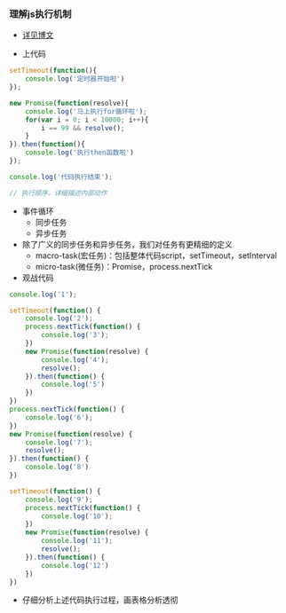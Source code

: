### 理解js执行机制
- [详见博文](https://juejin.im/post/59e85eebf265da430d571f89)

- 上代码
```js
setTimeout(function(){
    console.log('定时器开始啦')
});

new Promise(function(resolve){
    console.log('马上执行for循环啦');
    for(var i = 0; i < 10000; i++){
        i == 99 && resolve();
    }
}).then(function(){
    console.log('执行then函数啦')
});

console.log('代码执行结束');

// 执行顺序，详细描述内部动作
```

- 事件循环
    - 同步任务
    - 异步任务
- 除了广义的同步任务和异步任务，我们对任务有更精细的定义
    - macro-task(宏任务)：包括整体代码script，setTimeout，setInterval
    - micro-task(微任务)：Promise，process.nextTick
- 观战代码
```js
console.log('1');

setTimeout(function() {
    console.log('2');
    process.nextTick(function() {
        console.log('3');
    })
    new Promise(function(resolve) {
        console.log('4');
        resolve();
    }).then(function() {
        console.log('5')
    })
})
process.nextTick(function() {
    console.log('6');
})
new Promise(function(resolve) {
    console.log('7');
    resolve();
}).then(function() {
    console.log('8')
})

setTimeout(function() {
    console.log('9');
    process.nextTick(function() {
        console.log('10');
    })
    new Promise(function(resolve) {
        console.log('11');
        resolve();
    }).then(function() {
        console.log('12')
    })
})
```
- 仔细分析上述代码执行过程，画表格分析透彻
